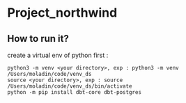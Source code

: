 # Project_northwind

## How to run it?

create a virtual env of python first :

```
python3 -m venv <your directory>, exp : python3 -m venv /Users/moladin/code/venv_ds
source <your directory>, exp : source /Users/moladin/code/venv_ds/bin/activate
python -m pip install dbt-core dbt-postgres
```
